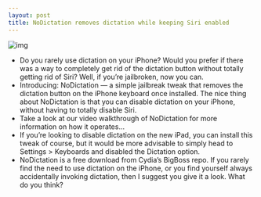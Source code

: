```yaml
---
layout: post
title: NoDictation removes dictation while keeping Siri enabled
---
```

![img](http://media.idownloadblog.com/wp-content/uploads/2011/12/4S-dictation-in-iOS-5.png)
* Do you rarely use dictation on your iPhone? Would you prefer if there was a way to completely get rid of the dictation button without totally getting rid of Siri? Well, if you’re jailbroken, now you can.
* Introducing: NoDictation — a simple jailbreak tweak that removes the dictation button on the iPhone keyboard once installed. The nice thing about NoDictation is that you can disable dictation on your iPhone, without having to totally disable Siri.
* Take a look at our video walkthrough of NoDictation for more information on how it operates…
* If you’re looking to disable dictation on the new iPad, you can install this tweak of course, but it would be more advisable to simply head to Settings > Keyboards and disabled the Dictation option.
* NoDictation is a free download from Cydia’s BigBoss repo. If you rarely find the need to use dictation on the iPhone, or you find yourself always accidentally invoking dictation, then I suggest you give it a look. What do you think?

